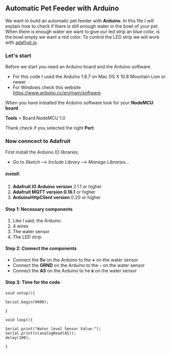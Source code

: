 ## Automatic Pet Feeder with Arduino 

We want to build an automatic pet feeder with **Arduino**. In this file I will explain how to check if there is still enough water in the bowl of your pet. When there is enough water we want to give our led strip an blue color, is the bowl empty we want a red color. To control the LED strip we will work with [adafruit.io](https://io.adafruit.com/).

### Let's start

Before we start you need an Arduino board and the Arduino software.
- For this code I used the Arduino 1.8.7 on Mac OS X 10.8 Mountain Lion or newer
- For Windows check this website https://www.arduino.cc/en/main/software

When you have installed the Arduino software look for your **NodeMCU board**.

**Tools** > Board:NodeMCU 1.0 

Thank check if you selected the right **Port**.

### Now conncect to Adafruit
First install the Arduino IO libraries;
- Go to *Sketch* --> *Include Library* --> *Manage Libraries...*
##### install:
1. **Adafruit IO Arduino version** 2.1.1 or higher
2. **Adafruit MQTT version 0.16.1** or higher
3. **ArduinoHttpClient version** 0.20 or higher


#### Step 1: Necessary components
1. Like I said; the Arduino
2. 4 wires 
3. The water sensor
4. The LED strip 

#### Step 2: Connect the components
- Connect the **5v** on the Arduino to the **+** on the water sensor
- Connect the **GRND** on the Arduino to the **-** on the water sensor
- Connect the **A5** on the Arduino to he **s** on the water sensor

#### Step 3: Time for the code

```
void setup(){
 
Serial.begin(9600);
 
}
 
void loop(){
 
Serial.print("Water level Sensor Value:");
Serial.println(analogRead(A5));
delay(100);
 
}
```
